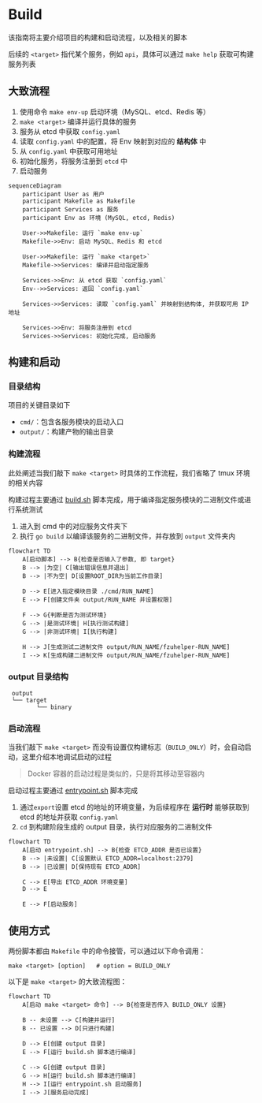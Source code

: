 # Build

该指南将主要介绍项目的构建和启动流程，以及相关的脚本

后续的 `<target>` 指代某个服务，例如 `api`，具体可以通过 `make help` 获取可构建服务列表

## 大致流程

1. 使用命令 `make env-up` 启动环境（MySQL、etcd、Redis 等）
2. `make <target>` 编译并运行具体的服务
3. 服务从 etcd 中获取 `config.yaml`
4. 读取 `config.yaml` 中的配置，将 Env 映射到对应的 **结构体** 中
5. 从 `config.yaml` 中获取可用地址
6. 初始化服务，将服务注册到 `etcd` 中
7. 启动服务

```mermaid
sequenceDiagram
    participant User as 用户
    participant Makefile as Makefile
    participant Services as 服务
    participant Env as 环境 (MySQL, etcd, Redis)

    User->>Makefile: 运行 `make env-up`
    Makefile->>Env: 启动 MySQL、Redis 和 etcd

    User->>Makefile: 运行 `make <target>`
    Makefile->>Services: 编译并启动指定服务

    Services->>Env: 从 etcd 获取 `config.yaml`
    Env-->>Services: 返回 `config.yaml`

    Services->>Services: 读取 `config.yaml` 并映射到结构体, 并获取可用 IP 地址

    Services->>Env: 将服务注册到 etcd
    Services->>Services: 初始化完成, 启动服务
```

## 构建和启动

### 目录结构

项目的关键目录如下

- `cmd/`：包含各服务模块的启动入口
- `output/`：构建产物的输出目录

### 构建流程

此处阐述当我们敲下 `make <target>` 时具体的工作流程，我们省略了 tmux 环境的相关内容

构建过程主要通过 [build.sh](../docker/script/build.sh) 脚本完成，用于编译指定服务模块的二进制文件或进行系统测试

1. 进入到 cmd 中的对应服务文件夹下
2. 执行 `go build` 以编译该服务的二进制文件，并存放到 `output` 文件夹内

```mermaid
flowchart TD
    A[启动脚本] --> B{检查是否输入了参数, 即 target}
    B --> |为空| C[输出错误信息并退出]
    B --> |不为空| D[设置ROOT_DIR为当前工作目录]

    D --> E[进入指定模块目录 ./cmd/RUN_NAME]
    E --> F[创建文件夹 output/RUN_NAME 并设置权限]

    F --> G{判断是否为测试环境}
    G --> |是测试环境| H[执行测试构建]
    G --> |非测试环境| I[执行构建]

    H --> J[生成测试二进制文件 output/RUN_NAME/fzuhelper-RUN_NAME]
    I --> K[生成构建二进制文件 output/RUN_NAME/fzuhelper-RUN_NAME]
```

### output 目录结构

```text
 output
 └── target
        └── binary
```

### 启动流程

当我们敲下 `make <target>` 而没有设置仅构建标志（`BUILD_ONLY`）时，会自动启动，这里介绍本地调试启动的过程

> Docker 容器的启动过程是类似的，只是将其移动至容器内

启动过程主要通过 [entrypoint.sh](/docker/script/entrypoint.sh) 脚本完成

1. 通过`export`设置 etcd 的地址的环境变量，为后续程序在 **运行时** 能够获取到 etcd 的地址并获取 `config.yaml`
2. `cd` 到构建阶段生成的 output 目录，执行对应服务的二进制文件

```mermaid
flowchart TD
    A[启动 entrypoint.sh] --> B{检查 ETCD_ADDR 是否已设置}
    B --> |未设置| C[设置默认 ETCD_ADDR=localhost:2379]
    B --> |已设置| D[保持现有 ETCD_ADDR]

    C --> E[导出 ETCD_ADDR 环境变量]
    D --> E

    E --> F[启动服务]
```

## 使用方式

两份脚本都由 `Makefile` 中的命令接管，可以通过以下命令调用：

```shell
make <target> [option]   # option = BUILD_ONLY
```

以下是 `make <target>` 的大致流程图：

```mermaid
flowchart TD
    A[启动 make <target> 命令] --> B{检查是否传入 BUILD_ONLY 设置}

    B -- 未设置 --> C[构建并运行]
    B -- 已设置 --> D[只进行构建]

    D --> E[创建 output 目录]
    E --> F[运行 build.sh 脚本进行编译]

    C --> G[创建 output 目录]
    G --> H[运行 build.sh 脚本进行编译]
    H --> I[运行 entrypoint.sh 启动服务]
    I --> J[服务启动完成]
```
